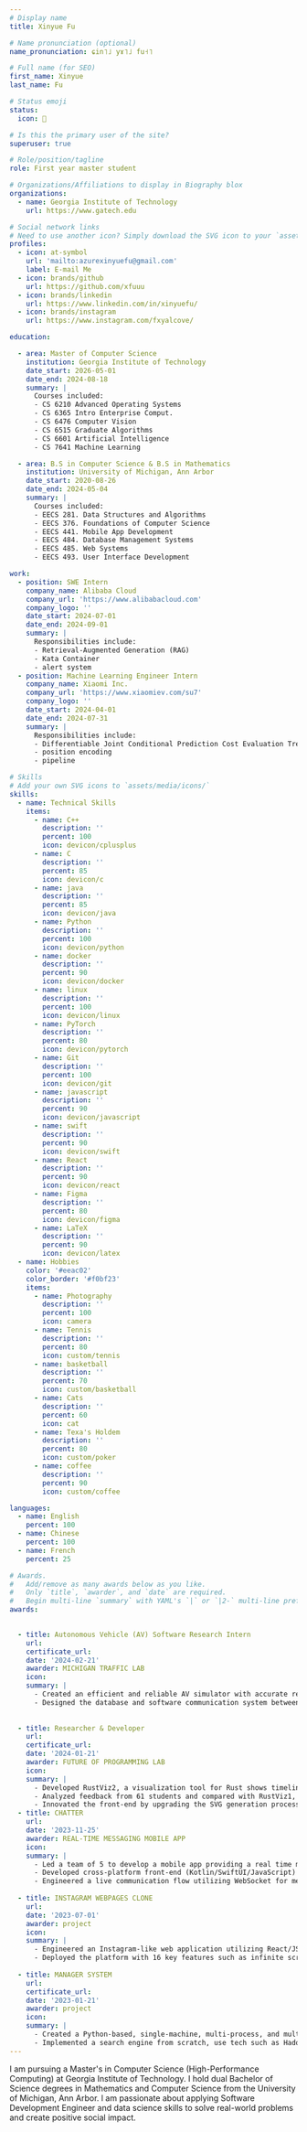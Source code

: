 ```yaml
---
# Display name
title: Xinyue Fu

# Name pronunciation (optional)
name_pronunciation: ɕin˥˩ yɤ˥˩ fu˧˥ 

# Full name (for SEO)
first_name: Xinyue 
last_name: Fu

# Status emoji
status: 
  icon: 🎾

# Is this the primary user of the site?
superuser: true

# Role/position/tagline
role: First year master student 

# Organizations/Affiliations to display in Biography blox
organizations:
  - name: Georgia Institute of Technology
    url: https://www.gatech.edu

# Social network links
# Need to use another icon? Simply download the SVG icon to your `assets/media/icons/` folder.
profiles:
  - icon: at-symbol
    url: 'mailto:azurexinyuefu@gmail.com'
    label: E-mail Me
  - icon: brands/github
    url: https://github.com/xfuuu
  - icon: brands/linkedin
    url: https://www.linkedin.com/in/xinyuefu/
  - icon: brands/instagram
    url: https://www.instagram.com/fxyalcove/

education:

  - area: Master of Computer Science
    institution: Georgia Institute of Technology
    date_start: 2026-05-01
    date_end: 2024-08-18
    summary: |
      Courses included:
      - CS 6210 Advanced Operating Systems
      - CS 6365 Intro Enterprise Comput.
      - CS 6476 Computer Vision 
      - CS 6515 Graduate Algorithms
      - CS 6601 Artificial Intelligence
      - CS 7641 Machine Learning

  - area: B.S in Computer Science & B.S in Mathematics
    institution: University of Michigan, Ann Arbor
    date_start: 2020-08-26
    date_end: 2024-05-04
    summary: |
      Courses included:
      - EECS 281. Data Structures and Algorithms
      - EECS 376. Foundations of Computer Science
      - EECS 441. Mobile App Development
      - EECS 484. Database Management Systems
      - EECS 485. Web Systems
      - EECS 493. User Interface Development

work:
  - position: SWE Intern 
    company_name: Alibaba Cloud
    company_url: 'https://www.alibabacloud.com'
    company_logo: ''
    date_start: 2024-07-01
    date_end: 2024-09-01
    summary: |
      Responsibilities include:
      - Retrieval-Augmented Generation (RAG)
      - Kata Container
      - alert system
  - position: Machine Learning Engineer Intern
    company_name: Xiaomi Inc.
    company_url: 'https://www.xiaomiev.com/su7'
    company_logo: ''
    date_start: 2024-04-01
    date_end: 2024-07-31
    summary: |
      Responsibilities include:
      - Differentiable Joint Conditional Prediction Cost Evaluation Tree Policy Planning model
      - position encoding 
      - pipeline

# Skills
# Add your own SVG icons to `assets/media/icons/`
skills:
  - name: Technical Skills
    items:
      - name: C++
        description: ''
        percent: 100
        icon: devicon/cplusplus
      - name: C
        description: ''
        percent: 85
        icon: devicon/c
      - name: java
        description: ''
        percent: 85
        icon: devicon/java
      - name: Python
        description: ''
        percent: 100
        icon: devicon/python
      - name: docker
        description: ''
        percent: 90
        icon: devicon/docker
      - name: linux
        description: ''
        percent: 100
        icon: devicon/linux
      - name: PyTorch
        description: ''
        percent: 80
        icon: devicon/pytorch
      - name: Git
        description: ''
        percent: 100
        icon: devicon/git
      - name: javascript
        description: ''
        percent: 90
        icon: devicon/javascript
      - name: swift
        description: ''
        percent: 90
        icon: devicon/swift
      - name: React
        description: ''
        percent: 90
        icon: devicon/react
      - name: Figma
        description: ''
        percent: 80
        icon: devicon/figma
      - name: LaTeX
        description: ''
        percent: 90
        icon: devicon/latex
  - name: Hobbies
    color: '#eeac02'
    color_border: '#f0bf23'
    items:
      - name: Photography
        description: ''
        percent: 100
        icon: camera
      - name: Tennis
        description: ''
        percent: 80
        icon: custom/tennis
      - name: basketball
        description: ''
        percent: 70
        icon: custom/basketball
      - name: Cats
        description: ''
        percent: 60
        icon: cat
      - name: Texa's Holdem
        description: ''
        percent: 80
        icon: custom/poker
      - name: coffee
        description: ''
        percent: 90
        icon: custom/coffee

languages:
  - name: English
    percent: 100
  - name: Chinese
    percent: 100
  - name: French
    percent: 25

# Awards.
#   Add/remove as many awards below as you like.
#   Only `title`, `awarder`, and `date` are required.
#   Begin multi-line `summary` with YAML's `|` or `|2-` multi-line prefix and indent 2 spaces below.
awards:

 
  - title: Autonomous Vehicle (AV) Software Research Intern
    url: 
    certificate_url: 
    date: '2024-02-21'
    awarder: MICHIGAN TRAFFIC LAB 
    icon: 
    summary: |
      -	Created an efficient and reliable AV simulator with accurate real-life scenarios using SUMO
      -	Designed the database and software communication system between macro-simulators and micro-simulators
      
     
  - title: Researcher & Developer
    url: 
    certificate_url: 
    date: '2024-01-21'
    awarder: FUTURE OF PROGRAMMING LAB
    icon: 
    summary: |
      -	Developed RustViz2, a visualization tool for Rust shows timelines of code concepts like ownership, borrowing, and lifetimes
      -	Analyzed feedback from 61 students and compared with RustViz1, significantly increase 54% efficacy and comprehension
      -	Innovated the front-end by upgrading the SVG generation process, adding 78% visualization engagement and interactivity
  - title: CHATTER
    url: 
    date: '2023-11-25'
    awarder: REAL-TIME MESSAGING MOBILE APP
    icon: 
    summary: |
      -	Led a team of 5 to develop a mobile app providing a real time messenger platform, including functionalities like text messages, audio messages, live video call, and account authentication, with 100% usability and 98% user satisfaction
      -	Developed cross-platform front-end (Kotlin/SwiftUI/JavaScript) enabling Android and iOS interoperability.
      -	Engineered a live communication flow utilizing WebSocket for messaging and WebRTC for group video calls, while employing Python Django, Daphne, and FFmpeg within an AWS EC2 environment for backend operations
  
  - title: INSTAGRAM WEBPAGES CLONE
    url: 
    date: '2023-07-01'
    awarder: project
    icon: 
    summary: |
      -	Engineered an Instagram-like web application utilizing React/JS (front-end), Flask(back end), and SQLite (database) 
      -	Deployed the platform with 16 key features such as infinite scroll, authentication, cookies, posts, likes, etc. to AWS
      
  - title: MANAGER SYSTEM
    url: 
    certificate_url: 
    date: '2023-01-21'
    awarder: project
    icon: 
    summary: |
      -	Created a Python-based, single-machine, multi-process, and multi-thread MapReduce server. Incorporated busy-waiting and fault tolerance capabilities to efficiently process user-submitted tasks; Shell scripts for management and testing 
      -	Implemented a search engine from scratch, use tech such as Hadoop MapReduce, text segmentations deliver search results
---
```


I am pursuing a Master's in Computer Science (High-Performance Computing) at Georgia Institute of Technology. I hold dual Bachelor of Science degrees in Mathematics and Computer Science from the University of Michigan, Ann Arbor. l am passionate about applying Software Development Engineer and data science skills to solve real-world problems and create positive social impact.
